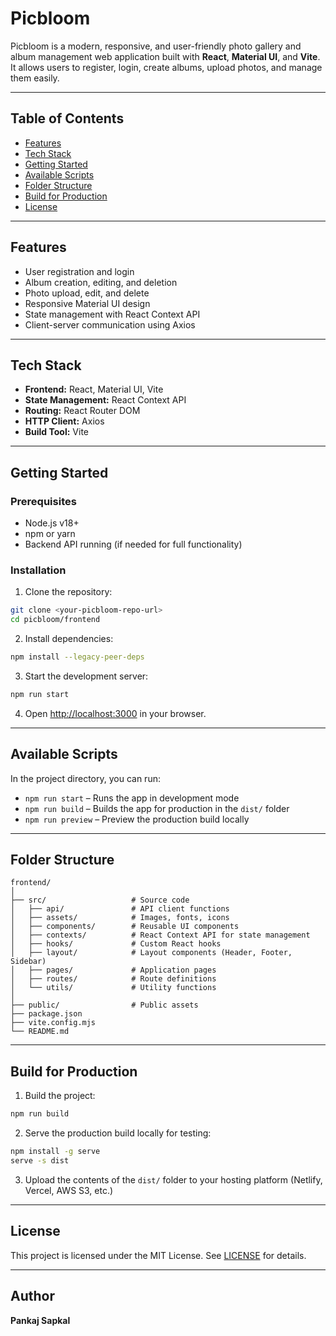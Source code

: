# Picbloom

Picbloom is a modern, responsive, and user-friendly photo gallery and album management web application built with **React**, **Material UI**, and **Vite**. It allows users to register, login, create albums, upload photos, and manage them easily.

---

## Table of Contents

* [Features](#features)
* [Tech Stack](#tech-stack)
* [Getting Started](#getting-started)
* [Available Scripts](#available-scripts)
* [Folder Structure](#folder-structure)
* [Build for Production](#build-for-production)
* [License](#license)

---

## Features

* User registration and login
* Album creation, editing, and deletion
* Photo upload, edit, and delete
* Responsive Material UI design
* State management with React Context API
* Client-server communication using Axios

---

## Tech Stack

* **Frontend:** React, Material UI, Vite
* **State Management:** React Context API
* **Routing:** React Router DOM
* **HTTP Client:** Axios
* **Build Tool:** Vite

---

## Getting Started

### Prerequisites

* Node.js v18+
* npm or yarn
* Backend API running (if needed for full functionality)

### Installation

1. Clone the repository:

```bash
git clone <your-picbloom-repo-url>
cd picbloom/frontend
```

2. Install dependencies:

```bash
npm install --legacy-peer-deps
```

3. Start the development server:

```bash
npm run start
```

4. Open [http://localhost:3000](http://localhost:3000) in your browser.

---

## Available Scripts

In the project directory, you can run:

* `npm run start` – Runs the app in development mode
* `npm run build` – Builds the app for production in the `dist/` folder
* `npm run preview` – Preview the production build locally

---

## Folder Structure

```
frontend/
│
├── src/                   # Source code
│   ├── api/               # API client functions
│   ├── assets/            # Images, fonts, icons
│   ├── components/        # Reusable UI components
│   ├── contexts/          # React Context API for state management
│   ├── hooks/             # Custom React hooks
│   ├── layout/            # Layout components (Header, Footer, Sidebar)
│   ├── pages/             # Application pages
│   ├── routes/            # Route definitions
│   └── utils/             # Utility functions
│
├── public/                # Public assets
├── package.json
├── vite.config.mjs
└── README.md
```

---

## Build for Production

1. Build the project:

```bash
npm run build
```

2. Serve the production build locally for testing:

```bash
npm install -g serve
serve -s dist
```

3. Upload the contents of the `dist/` folder to your hosting platform (Netlify, Vercel, AWS S3, etc.)

---

## License

This project is licensed under the MIT License. See [LICENSE](./LICENSE) for details.

---

## Author

**Pankaj Sapkal**
